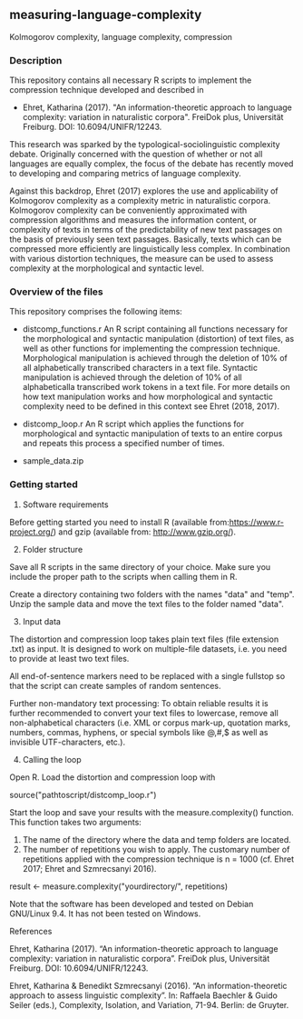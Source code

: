 ## measuring-language-complexity
Kolmogorov complexity, language complexity, compression

### Description

This repository contains all necessary R scripts to implement the compression technique developed and described in 

* Ehret, Katharina (2017).  "An information-theoretic approach to language complexity: variation in naturalistic corpora". FreiDok plus, Universität Freiburg. DOI: 10.6094/UNIFR/12243.

This research was sparked by the typological-sociolinguistic complexity debate. Originally concerned with the question of whether or not all languages are equally complex, the focus of the debate has recently moved to developing and comparing metrics of language complexity. 

Against this backdrop, Ehret (2017) explores the use and applicability of Kolmogorov complexity as a complexity metric in naturalistic corpora. Kolmogorov complexity can be conveniently approximated with compression algorithms and measures the information content, or complexity of texts in terms of the predictability of new text passages on the basis of previously seen text passages. Basically, texts which can be compressed more efficiently are linguistically less complex. In combination with various distortion techniques, the measure can be used to assess complexity at the morphological and syntactic level. 

### Overview of the files

This repository comprises the following items:

* distcomp_functions.r
  An R script containing all functions necessary for the morphological and syntactic manipulation (distortion) of text files,  as well as other functions for implementing the compression technique. Morphological manipulation is achieved through the deletion of 10% of all alphabetically transcribed characters in a text file. Syntactic manipulation is achieved through the deletion of 10% of all alphabeticalla transcribed work tokens in a text file. For more details on how text manipulation works and how morphological and syntactic complexity need to be defined in this context see Ehret (2018, 2017).
  
* distcomp_loop.r
  An R script which applies the functions for morphological and syntactic manipulation of texts to an entire corpus and repeats this process a specified number of times.

* sample_data.zip
  


### Getting started

1. Software requirements

Before getting started you need to install R (available from:https://www.r-project.org/) and gzip (available from: http://www.gzip.org/).

2. Folder structure

Save all R scripts in the same directory of your choice. Make sure you include the proper path to the scripts when calling them in R. 

Create a directory containing two folders with the names "data" and "temp". Unzip the sample data and move the text files to the folder named "data".


3. Input data

The distortion and compression loop takes plain text files (file extension
.txt) as input. It is designed to work on multiple-file datasets, i.e. you need
to provide at least two text files.

All end-of-sentence markers need to be replaced with a single fullstop so that the script can create samples of random sentences.

Further non-mandatory text processing: To obtain reliable results it is further recommended to convert your text files to lowercase, remove all non-alphabetical characters (i.e. XML or corpus mark-up, quotation marks, numbers, commas, hyphens, or special symbols like @,#,$ as well as invisible UTF-characters, etc.). 


4. Calling the loop

Open R. Load the distortion and compression loop with 

  source("pathtoscript/distcomp_loop.r")

Start the loop and save your results with the measure.complexity() function.
This function takes two arguments:
1. The name of the directory where the data and temp folders are located.
2. The number of repetitions you wish to apply. The customary number of repetitions applied with the compression technique is n = 1000 (cf. Ehret 2017; Ehret and
Szmrecsanyi 2016).

  result <- measure.complexity("yourdirectory/", repetitions)


Note that the software has been developed and tested on Debian GNU/Linux 9.4. It has not been tested on Windows.



References

Ehret, Katharina (2017).  “An information-theoretic approach to language complexity: variation in naturalistic corpora”. FreiDok plus, Universität Freiburg. DOI: 10.6094/UNIFR/12243. 

Ehret, Katharina & Benedikt Szmrecsanyi (2016). “An information-theoretic approach to assess linguistic complexity”. In: Raffaela Baechler & Guido Seiler (eds.), Complexity, Isolation, and Variation, 71-94. Berlin: de Gruyter. 
